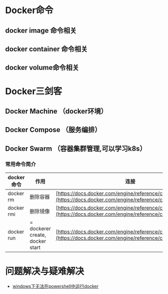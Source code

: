 # Docker命令

## docker image 命令相关

## docker container 命令相关

## docker volume命令相关


# Docker三剑客

## Docker Machine （docker环境）

## Docker Compose （服务编排）

## Docker Swarm （容器集群管理,可以学习k8s）


### 常用命令简介

| docker 命令 | 作用                            | 连接                                                         |
| ----------- | ------------------------------- | ------------------------------------------------------------ |
| docker rm   | 删除容器                        | [https://docs.docker.com/engine/reference/commandline/rm/](https://docs.docker.com/engine/reference/commandline/rm/) |
| docker rmi  | 删除镜像                        | [https://docs.docker.com/engine/reference/commandline/rmi/](https://docs.docker.com/engine/reference/commandline/rmi/) |
| docker run  | = dockerer create, docker start | [https://docs.docker.com/engine/reference/commandline/run/](https://docs.docker.com/engine/reference/commandline/run/) |



# 问题解决与疑难解决

- [windows下无法在powershell中运行docker ](<https://zhidao.baidu.com/question/2120616223445311987.html>)

